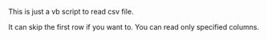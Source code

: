 This is just a vb script to read csv file.

It can skip the first row if you want to.
You can read only specified columns.
